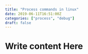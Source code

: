 ```yaml
---
title: "Process commands in linux"
date: 2019-06-11T16:51:00Z
categories: ["process", "debug"]
draft: false
---
```


# Write content Here 